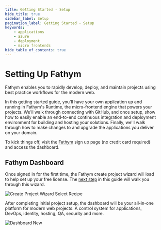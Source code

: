 ```yaml
---
title: Getting Started - Setup
hide_title: true
sidebar_label: Setup
pagination_label: Getting Started - Setup
keywords:
    - applications
    - azure
    - deployment
    - micro frontends
hide_table_of_contents: true
---
```


# Setting Up Fathym

Fathym enables you to rapidly develop, deploy, and maintain projects using best practice workflows for the modern web.

In this getting started guide, you'll have your own application up and running in Fathym's Runtime, the micro-frontend engine that powers your projects.  We'll walk through connecting with GitHub, and once setup, show how to easily enable an end-to-end continuous integration and deployment environment for building and hosting your solutions.  Finally, we'll walk through how to make changes to and upgrade the applications you deliver on your domain.  

To kick things off, visit the [Fathym](https://www.fathym.com/dashboard/create-project) sign up page (no credit card required) and access the dashboard.

## Fathym Dashboard

Once signed in for the first time, the Fathym create project wizard will load to help set up your free license.  The [next step](create-first-project) in this guide will walk you through this wizard.

![Create Project Wizard Select Recipe](/img/screenshots/create-project-wizard-select-recipe.png)

After completing initial project setup, the dashboard will be your all-in-one platform for modern web projects. A control system for applications, DevOps, identity, hosting, QA, security and more.

![Dashboard New](/img/screenshots/dashboard-new.png)
